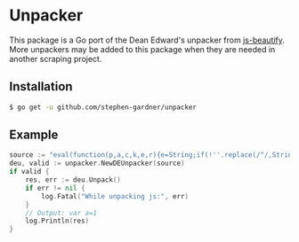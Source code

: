# Unpacker
This package is a Go port of the Dean Edward's unpacker from [js-beautify](https://github.com/beautifier/js-beautify/blob/main/python/jsbeautifier/unpackers/packer.py). More unpackers may be added to this package when they are needed in another scraping project.
## Installation
```sh
$ go get -u github.com/stephen-gardner/unpacker
```
## Example
```go
source := "eval(function(p,a,c,k,e,r){e=String;if(!''.replace(/^/,String)){while(c--)r[c]=k[c]||c;k=[function(e){return r[e]}];e=function(){return'\\\\w+'};c=1};while(c--)if(k[c])p=p.replace(new RegExp('\\\\b'+e(c)+'\\\\b','g'),k[c]);return p}('0 2=1',62,3,'var||a'.split('|'),0,{}))"
deu, valid := unpacker.NewDEUnpacker(source)
if valid {
    res, err := deu.Unpack()
    if err != nil {
        log.Fatal("While unpacking js:", err)
    }
    // Output: var a=1
    log.Println(res)
}
```